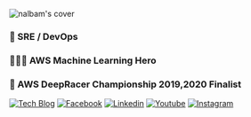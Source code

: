 <div>

![nalbam's cover](https://nalbam.com/static/bg/nalbam-bg.png)

</div>

### 🤖 SRE / DevOps

### 🦸🏻‍♂️ AWS Machine Learning Hero

### 🚗 AWS DeepRacer Championship 2019,2020 Finalist

<div>

[![Tech Blog](http://img.shields.io/badge/-Tech%20blog-black?style=flat-square&logo=github&link=https://nalbam.github.io/)](https://nalbam.github.io/)
[![Facebook](https://img.shields.io/badge/facebook-1877f2?style=flat-square&logo=facebook&logoColor=white&link=https://www.facebook.com/nalbam)](https://www.facebook.com/nalbam)
[![Linkedin](https://img.shields.io/badge/-LinkedIn-blue?style=flat-square&logo=Linkedin&logoColor=white&link=https://www.linkedin.com/in/nalbam/)](https://www.linkedin.com/in/nalbam/)
[![Youtube](https://img.shields.io/badge/Youtube-ff0000?style=flat-square&logo=youtube&link=https://www.youtube.com/channel/UCxTJB34A6V8WIsYogeGQhYg)](https://www.youtube.com/user/nalbam)
[![Instagram](https://img.shields.io/badge/-Instagram-dd2a7b?style=flat-square&logo=instagram&logoColor=white&link=https://www.instagram.com/nalbam/)](https://www.instagram.com/nalbam/)

</div>
